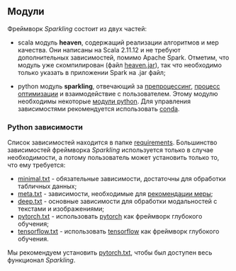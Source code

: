 ## Модули

Фреймворк *Sparkling* состоит из двух частей:

* scala модуль **heaven**, содержащий реализации алгоритмов и мер качества. Они написаны на Scala 2.11.12 и 
не требуют дополнительных зависимостей, помимо Apache Spark. Отметим, что модуль уже скомпилирован 
(файл [heaven.jar](../bin/heaven.jar)), так что необходимо только указать в приложении Spark на .jar файл;

* python модуль **sparkling**, отвечающий за [препроцессинг](GLOSSARY_RU.md#препроцессинг), 
[процесс оптимизации](GLOSSARY_RU.md#процесс-оптимизации) и взаимодействие с пользователем.
Этому модулю необходимы некоторые [модули python](MODULES_RU.md#python-зависимости).
Для управления зависимостями рекомендуется использовать [conda](https://docs.conda.io/en/latest/).

### Python зависимости

Список зависимостей находится в папке [requirements](../requirements). Большинство зависимостей фреймворка *Sparkling* 
используется только в случае необходимости, а потому пользователь может установить только то, что ему требуется:

* [minimal.txt](../requirements/minimal.txt) - обязательные зависимости, достаточны для обработки табличных данных;
* [meta.txt](../requirements/meta.txt) - зависимости, необходимые для [рекомендации меры](GLOSSARY_RU.md#алгоритм-рекомендации);
* [deep.txt](../requirements/deep.txt) - основные зависимости для обработки модальностей с текстами и изображениями;
* [pytorch.txt](../requirements/pytorch.txt) - использовать [pytorch](https://pytorch.org/) как фреймворк глубокого обучения;
* [tensorflow.txt](../requirements/tensorflow.txt) - использовать [tensorflow](https://www.tensorflow.org/) как фреймворк глубокого обучения.

Мы рекомендуем установить [pytorch.txt](../requirements/pytorch.txt), чтобы был доступен весь функционал *Sparkling*.
